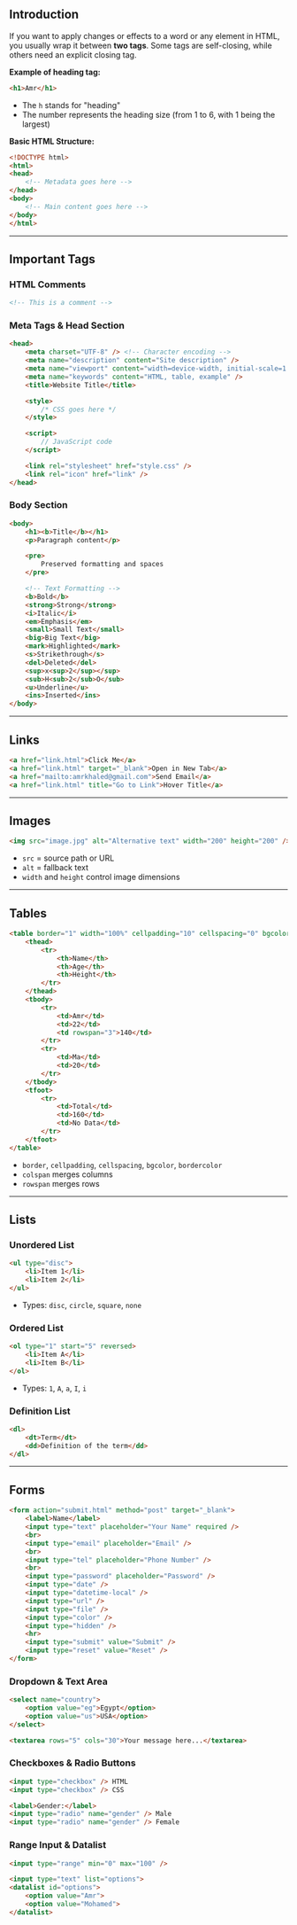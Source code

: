 
## **Introduction**

If you want to apply changes or effects to a word or any element in HTML, you usually wrap it between **two tags**.
Some tags are self-closing, while others need an explicit closing tag.

**Example of heading tag:**

```html
<h1>Amr</h1>
```

* The `h` stands for "heading"
* The number represents the heading size (from 1 to 6, with 1 being the largest)

**Basic HTML Structure:**

```html
<!DOCTYPE html>
<html>
<head>
    <!-- Metadata goes here -->
</head>
<body>
    <!-- Main content goes here -->
</body>
</html>
```

---

## **Important Tags**

### HTML Comments

```html
<!-- This is a comment -->
```

### Meta Tags & Head Section

```html
<head>
    <meta charset="UTF-8" /> <!-- Character encoding -->
    <meta name="description" content="Site description" />
    <meta name="viewport" content="width=device-width, initial-scale=1.0" />
    <meta name="keywords" content="HTML, table, example" />
    <title>Website Title</title>

    <style>
        /* CSS goes here */
    </style>

    <script>
        // JavaScript code
    </script>

    <link rel="stylesheet" href="style.css" />
    <link rel="icon" href="link" />
</head>
```

### Body Section

```html
<body>
    <h1><b>Title</b></h1>
    <p>Paragraph content</p>

    <pre>
        Preserved formatting and spaces
    </pre>

    <!-- Text Formatting -->
    <b>Bold</b>
    <strong>Strong</strong>
    <i>Italic</i>
    <em>Emphasis</em>
    <small>Small Text</small>
    <big>Big Text</big>
    <mark>Highlighted</mark>
    <s>Strikethrough</s>
    <del>Deleted</del>
    <sup>x<sup>2</sup></sup>
    <sub>H<sub>2</sub>O</sub>
    <u>Underline</u>
    <ins>Inserted</ins>
</body>
```

---

## **Links**

```html
<a href="link.html">Click Me</a>
<a href="link.html" target="_blank">Open in New Tab</a>
<a href="mailto:amrkhaled@gmail.com">Send Email</a>
<a href="link.html" title="Go to Link">Hover Title</a>
```

---

## **Images**

```html
<img src="image.jpg" alt="Alternative text" width="200" height="200" />
```

* `src` = source path or URL
* `alt` = fallback text
* `width` and `height` control image dimensions

---

## **Tables**

```html
<table border="1" width="100%" cellpadding="10" cellspacing="0" bgcolor="yellow" bordercolor="red">
    <thead>
        <tr>
            <th>Name</th>
            <th>Age</th>
            <th>Height</th>
        </tr>
    </thead>
    <tbody>
        <tr>
            <td>Amr</td>
            <td>22</td>
            <td rowspan="3">140</td>
        </tr>
        <tr>
            <td>Ma</td>
            <td>20</td>
        </tr>
    </tbody>
    <tfoot>
        <tr>
            <td>Total</td>
            <td>160</td>
            <td>No Data</td>
        </tr>
    </tfoot>
</table>
```

* `border`, `cellpadding`, `cellspacing`, `bgcolor`, `bordercolor`
* `colspan` merges columns
* `rowspan` merges rows

---

## **Lists**

### Unordered List

```html
<ul type="disc">
    <li>Item 1</li>
    <li>Item 2</li>
</ul>
```

* Types: `disc`, `circle`, `square`, `none`

### Ordered List

```html
<ol type="1" start="5" reversed>
    <li>Item A</li>
    <li>Item B</li>
</ol>
```

* Types: `1`, `A`, `a`, `I`, `i`

### Definition List

```html
<dl>
    <dt>Term</dt>
    <dd>Definition of the term</dd>
</dl>
```

---

## **Forms**

```html
<form action="submit.html" method="post" target="_blank">
    <label>Name</label>
    <input type="text" placeholder="Your Name" required />
    <br>
    <input type="email" placeholder="Email" />
    <br>
    <input type="tel" placeholder="Phone Number" />
    <br>
    <input type="password" placeholder="Password" />
    <input type="date" />
    <input type="datetime-local" />
    <input type="url" />
    <input type="file" />
    <input type="color" />
    <input type="hidden" />
    <hr>
    <input type="submit" value="Submit" />
    <input type="reset" value="Reset" />
</form>
```

### Dropdown & Text Area

```html
<select name="country">
    <option value="eg">Egypt</option>
    <option value="us">USA</option>
</select>

<textarea rows="5" cols="30">Your message here...</textarea>
```

### Checkboxes & Radio Buttons

```html
<input type="checkbox" /> HTML
<input type="checkbox" /> CSS

<label>Gender:</label>
<input type="radio" name="gender" /> Male
<input type="radio" name="gender" /> Female
```

### Range Input & Datalist

```html
<input type="range" min="0" max="100" />

<input type="text" list="options">
<datalist id="options">
    <option value="Amr">
    <option value="Mohamed">
</datalist>
```


